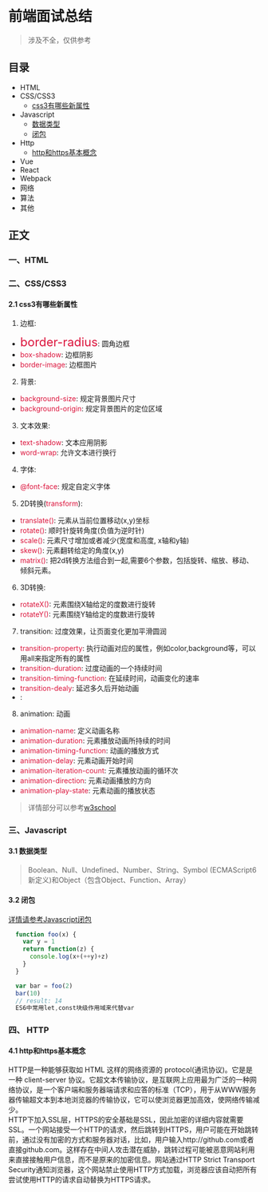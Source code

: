 # 前端面试总结
> 涉及不全，仅供参考

## 目录
* HTML
* CSS/CSS3
  - [css3有哪些新属性](#21-css3有哪些新属性)
* Javascript
  - [数据类型](#31-数据类型)
  - [闭包](#32-闭包)
* Http
  - [http和https基本概念](#41-http和https基本概念)
* Vue
* React
* Webpack
* 网络
* 算法
* 其他



## 正文

### 一、HTML  
### 二、CSS/CSS3  
  
  #### 2.1 css3有哪些新属性
  1. 边框:
  * <font color=#DC143C size=5>border-radius</font>: 圆角边框
  * <font color="#DC143C">box-shadow</font>:  边框阴影
  * <font color="#DC143C">border-image</font>: 边框图片
  2. 背景:
  * <font color="#DC143C">background-size</font>: 规定背景图片尺寸
  * <font color="#DC143C">background-origin</font>: 规定背景图片的定位区域
  3. 文本效果:
  * <font color="#DC143C">text-shadow</font>: 文本应用阴影
  * <font color="#DC143C">word-wrap</font>: 允许文本进行换行
  4. 字体:
  * <font color="#DC143C">@font-face</font>: 规定自定义字体
  5. 2D转换(<font color="#DC143C">transform</font>):
  * <font color="#DC143C">translate()</font>: 元素从当前位置移动(x,y)坐标
  * <font color="#DC143C">rotate()</font>: 顺时针旋转角度(负值为逆时针)
  * <font color="#DC143C">scale()</font>: 元素尺寸增加或者减少(宽度和高度, x轴和y轴)
  * <font color="#DC143C">skew()</font>: 元素翻转给定的角度(x,y)
  * <font color="#DC143C">matrix()</font>: 把2d转换方法组合到一起,需要6个参数，包括旋转、缩放、移动、倾斜元素。
  6. 3D转换:
  * <font color="#DC143C">rotateX()</font>: 元素围绕X轴给定的度数进行旋转
  * <font color="#DC143C">rotateY()</font>: 元素围绕Y轴给定的度数进行旋转
  7. transition: 过度效果，让页面变化更加平滑圆润
  * <font color="#DC143C">transition-property</font>: 执行动画对应的属性，例如color,background等，可以用all来指定所有的属性
  * <font color="#DC143C">transition-duration</font>: 过度动画的一个持续时间
  * <font color="#DC143C">transition-timing-function</font>: 在延续时间，动画变化的速率
  * <font color="#DC143C">transition-dealy</font>: 延迟多久后开始动画
  * <font color="#DC143C"></font>:
  8. animation: 动画
  * <font color="#DC143C">animation-name</font>: 定义动画名称
  * <font color="#DC143C">animation-duration</font>: 元素播放动画所持续的时间
  * <font color="#DC143C">animation-timing-function</font>: 动画的播放方式
  * <font color="#DC143C">animation-delay</font>: 元素动画开始时间
  * <font color="#DC143C">animation-iteration-count</font>: 元素播放动画的循环次
  * <font color="#DC143C">animation-direction</font>: 元素动画播放的方向
  * <font color="#DC143C">animation-play-state</font>: 元素动画的播放状态
  > 详情部分可以参考[w3school](http://www.w3school.com.cn/css3/index.asp)
### 三、Javascript   

  #### 3.1 数据类型  
  > Boolean、Null、Undefined、Number、String、Symbol (ECMAScript6新定义)和Object（包含Object、Function、Array）
  
  #### 3.2 闭包
  [详情请参考Javascript闭包](https://github.com/angelasubi/blog/blob/master/md/closure.md)
  ```js
    function foo(x) {
      var y = 1
      return function(z) {
        console.log(x+(++y)+z)
      }
    }

    var bar = foo(2)
    bar(10)
    // result: 14
    ES6中常用let,const块级作用域来代替var
  ```
### 四、 HTTP

  #### 4.1 http和https基本概念
  HTTP是一种能够获取如 HTML 这样的网络资源的 protocol(通讯协议)。它是是一种 client-server 协议。它超文本传输协议，是互联网上应用最为广泛的一种网络协议，是一个客户端和服务器端请求和应答的标准（TCP），用于从WWW服务器传输超文本到本地浏览器的传输协议，它可以使浏览器更加高效，使网络传输减少。  
  HTTP下加入SSL层，HTTPS的安全基础是SSL，因此加密的详细内容就需要SSL。一个网站接受一个HTTP的请求，然后跳转到HTTPS，用户可能在开始跳转前，通过没有加密的方式和服务器对话，比如，用户输入http://github.com或者直接github.com。这样存在中间人攻击潜在威胁，跳转过程可能被恶意网站利用来直接接触用户信息，而不是原来的加密信息。网站通过HTTP Strict Transport Security通知浏览器，这个网站禁止使用HTTP方式加载，浏览器应该自动把所有尝试使用HTTP的请求自动替换为HTTPS请求。
